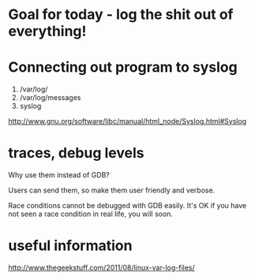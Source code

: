 # Goal for today - log the shit out of everything! 

# Connecting out program to syslog
 1. /var/log/
 2. /var/log/messages
 3. syslog

 http://www.gnu.org/software/libc/manual/html_node/Syslog.html#Syslog

# traces, debug levels
  Why use them instead of GDB?

  Users can send them, so make them user friendly and verbose.
  
  Race conditions cannot be debugged with GDB easily. It's OK if you have not seen a race condition in real life, you will soon.


# useful information 

http://www.thegeekstuff.com/2011/08/linux-var-log-files/
